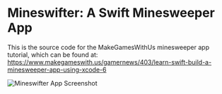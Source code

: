 Mineswifter: A Swift Minesweeper App
==================

This is the source code for the MakeGamesWithUs minesweeper app tutorial, which can be found at: https://www.makegameswith.us/gamernews/403/learn-swift-build-a-minesweeper-app-using-xcode-6

![Mineswifter App Screenshot](http://gotlightgame.com/Mineswifter/swift_tut_09.png)
